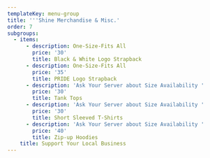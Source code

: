 ```yaml
---
templateKey: menu-group
title: '''Shine Merchandise & Misc.'
order: 7
subgroups:
  - items:
      - description: One-Size-Fits All
        price: '30'
        title: Black & White Logo Strapback
      - description: One-Size-Fits All
        price: '35'
        title: PRIDE Logo Strapback
      - description: 'Ask Your Server about Size Availability '
        price: '30'
        title: Tank Tops
      - description: 'Ask Your Server about Size Availability '
        price: '30'
        title: Short Sleeved T-Shirts
      - description: 'Ask Your Server about Size Availability '
        price: '40'
        title: Zip-up Hoodies
    title: Support Your Local Business
---
```


